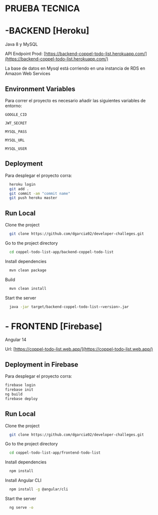 
# PRUEBA TECNICA

# -BACKEND [Heroku]
Java 8 y MySQL

API Endpoint Prod: 
[https://backend-coppel-todo-list.herokuapp.com/](https://backend-coppel-todo-list.herokuapp.com/)


La base de datos en Mysql está corriendo en una instancia de RDS en Amazon Web Services

## Environment Variables

Para correr el proyecto es necesario añadir las siguientes variables de entorno:

`GOOGLE_CID`

`JWT_SECRET`

`MYSQL_PASS`

`MYSQL_URL`

`MYSQL_USER`


## Deployment

Para desplegar el proyecto corra:


```bash
  heroku login
  git add .
  git commit -am "commit name"
  git push heroku master
```


## Run Local

Clone the project

```bash
  git clone https://github.com/dgarcia92/developer-challeges.git
```

Go to the project directory

```bash
  cd coppel-todo-list-app/backend-coppel-todo-list
```

Install dependencies

```bash
  mvn clean package
```

Build

```bash
  mvn clean install
```

Start the server

```bash
  java -jar target/backend-coppel-todo-list-<version>.jar
```



# - FRONTEND [Firebase]
Angular 14

Url: 
[https://coppel-todo-list.web.app/](https://coppel-todo-list.web.app/)


## Deployment in Firebase

Para desplegar el proyecto corra:


```bash
firebase login
firebase init
ng build
firebase deploy
```

## Run Local

Clone the project

```bash
  git clone https://github.com/dgarcia92/developer-challeges.git
```

Go to the project directory

```bash
  cd coppel-todo-list-app/frontend-todo-list
```

Install dependencies

```bash
  npm install
```

Install Angular CLI

```bash
  npm install -g @angular/cli
```

Start the server

```bash
  ng serve -o
```